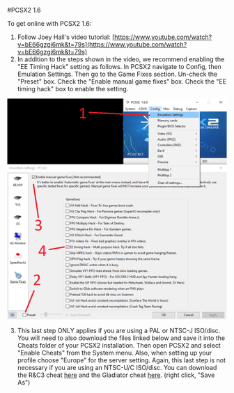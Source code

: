 #PCSX2 1.6

To get online with PCSX2 1.6:

1. Follow Joey Hall's video tutorial: [https://www.youtube.com/watch?v=bE66gzgi6mk&t=79s](https://www.youtube.com/watch?v=bE66gzgi6mk&t=79s)
2. In addition to the steps shown in the video, we recommend enabling the "EE Timing Hack" setting as follows. In PCSX2 navigate to Config, then Emulation Settings. Then go to the Game Fixes section. Un-check the "Preset" box. Check the "Enable manual game fixes" box. Check the "EE timing hack" box to enable the setting. 

![img](/assets/pcsx2/emulation_settings.png)

3. This last step ONLY applies if you are using a PAL or NTSC-J ISO/disc. You will need to also download the files linked below and save it into the Cheats folder of your PCSX2 installation. Then open PCSX2 and select "Enable Cheats" from the System menu. Also, when setting up your profile choose "Europe" for the server setting. Again, this last step is not necessary if you are using an NTSC-U/C ISO/disc. You can download the R&C3 cheat [here](/assets/cheats/17125698.pnach) and the Gladiator cheat [here](/assets/cheats/D697D204.pnach). (right click, "Save As")
